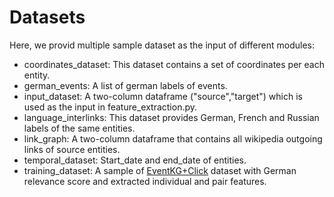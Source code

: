 # Datasets

Here, we provid multiple sample dataset as the input of different modules: 

* coordinates_dataset: This dataset contains a set of coordinates per each entity.
* german_events: A list of german labels of events.
* input_dataset: A two-column dataframe ("source","target") which is used as the input in feature_extraction.py.
* language_interlinks: This dataset provides German, French and Russian labels of the same entities.
* link_graph: A two-column dataframe that contains all wikipedia outgoing links of source entities.
* temporal_dataset: Start_date and end_date of entities.
* training_dataset: A sample of [EventKG+Click](https://github.com/saraabdollahi/EventKG-Click) dataset with German relevance score and extracted individual and pair features.
